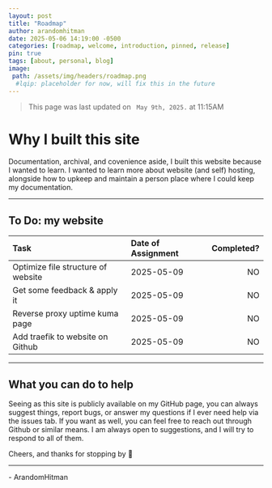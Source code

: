 ```yaml
---
layout: post
title: "Roadmap"
author: arandomhitman
date: 2025-05-06 14:19:00 -0500
categories: [roadmap, welcome, introduction, pinned, release]
pin: true
tags: [about, personal, blog]
image:
 path: /assets/img/headers/roadmap.png 
  #lqip: placeholder for now, will fix this in the future
---
```

<blockquote class="prompt-info"><p>This page was last updated on <code class="language-plaintext highlighter-rouge"> May 9th, 2025.</code> at 11:15AM</p>
</blockquote>

# Why I built this site

Documentation, archival, and covenience aside, I built this website because I wanted to learn. I wanted to learn more about website (and self) hosting,
alongside how to upkeep and maintain a person place where I could keep my documentation.

---

## To Do: my website
<div>
  <table>
    <thead>
      <tr>
        <th style="text-align: left;">Task</th>
        <th style="text-align: left;">Date of Assignment</th>
        <th style="text-align: right;">Completed?</th>
      </tr>
    </thead>
    <tbody>
      <tr>
        <td style="text-align: left;">Optimize file structure of website</td>
        <td style="text-align: left;">2025-05-09</td>
        <td style="text-align: right;">NO</td>
      </tr>
      <tr>
        <td style="text-align: left;">Get some feedback & apply it</td>
        <td style="text-align: left;">2025-05-09</td>
        <td style="text-align: right;">NO</td>
      </tr>
      <tr>
        <td style="text-align: left;">Reverse proxy uptime kuma page</td>
        <td style="text-align: left;">2025-05-09</td>
        <td style="text-align: right;">NO</td>
      </tr>
      <tr>
        <td style="text-align: left;"> Add traefik to website on Github</td>
        <td style="text-align: left;">2025-05-09</td>
        <td style="text-align: right;">NO</td>
      </tr>
    </tbody>
  </table>
</div>

---

## What you can do to help

Seeing as this site is publicly available on my GitHub page, you can always suggest things, report bugs, or answer my questions if I ever need help
via the issues tab. If you want as well, you can feel free to reach out through Github or similar means. I am always open to suggestions, and I will try to respond to all of them.

Cheers, and thanks for stopping by 🥂


---

\- ArandomHitman
